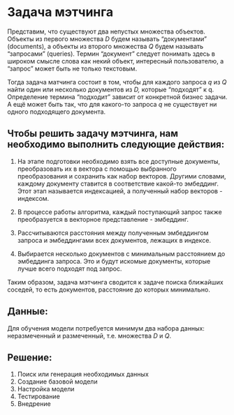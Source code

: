 # Задача мэтчинга
Представим, что существуют два непустых множества объектов. Объекты из первого множества *D* будем называть “документами” (documents), а объекты из второго множества *Q* будем называть “запросами” (queries). Термин “документ” следует понимать здесь в широком смысле слова как некий объект, интересный пользователю, а “запрос” может быть не только текстовым. 

Тогда задача матчинга состоит в том, чтобы для каждого запроса *q* из *Q* найти один или несколько документов из *D,* которые “подходят” к q. Определение термина “подходит” зависит от конкретной бизнес задачи. А ещё может быть так, что для какого-то запроса *q* не существует ни одного подходящего документа.


## Чтобы решить задачу мэтчинга, нам необходимо выполнить следующие действия:
1) На этапе подготовки необходимо взять все доступные документы, преобразовать их в вектора с помощью выбранного преобразования и сохранить как набор векторов. Другими словами, каждому документу ставится в соответствие какой-то эмбеддинг. Этот этап называется индексацией, а полученный набор векторов - индексом.

2) В процессе работы алгоритма, каждый поступающий запрос также преобразуется в векторное представление - эмбеддинг.

3) Рассчитываются расстояния между полученным эмбеддингом запроса и эмбеддингами всех документов, лежащих в индексе. 

4) Выбирается несколько документов с минимальным расстоянием до эмбеддинга запроса. Это и будут искомые документы, которые лучше всего подходят под запрос.

Таким образом, задача мэтчинга сводится к задаче поиска ближайших соседей, то есть документов, расстояние до которых минимально.

## Данные:
Для обучения модели потребуется минимум два набора данных: неразмеченный и размеченный, т.е. множества *D* и *Q*. 

## Решение:
1) Поиск или генерация необходимых данных
2) Создание базовой модели
3) Настройка модели
4) Тестирование
5) Внедрение
